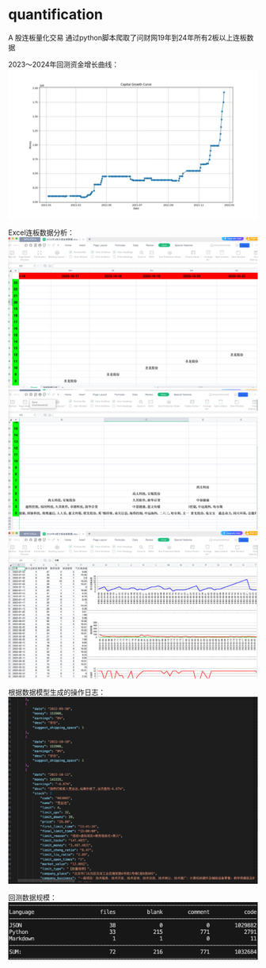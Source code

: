# quantification

A 股连板量化交易
通过python脚本爬取了问财网19年到24年所有2板以上连板数据

2023～2024年回测资金增长曲线：
![资金增长曲线](./1.jpeg)

Excel连板数据分析：
![连板数据分析1](./2.png)
![连板数据分析3](./4.png)
![连板数据分析2](./3.png)

根据数据模型生成的操作日志：
![操作日志](./5.png)

回测数据规模：
![数据规模](./6.png)